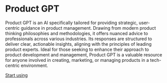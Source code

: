 # Product GPT

Product GPT is an AI specifically tailored for providing strategic, user-centric guidance in product management. Drawing from modern product thinking philosophies and methodologies, it offers nuanced advice to professionals across various industries. Its responses are structured to deliver clear, actionable insights, aligning with the principles of leading product experts. Ideal for those seeking to enhance their approach to product development and management, Product GPT is a valuable resource for anyone involved in creating, marketing, or managing products in a tech-centric environment.

[Start using](https://chat.openai.com/g/g-L6VHBcAix)